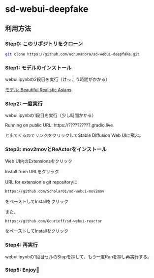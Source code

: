# sd-webui-deepfake
 
## 利用方法

### Step0: このリポジトリをクローン

```bash
git clone https://github.com/uchunanora/sd-webui-deepfake.git
```

### Step1: モデルのインストール
webui.ipynbの2段目を実行（けっこう時間がかかる）

[モデル: Beautiful Realistic Asians](https://civitai.com/models/25494?modelVersionId=177164)

### Step2: 一度実行

webui.ipynbの1段目を実行（少し時間かかる）

Running on public URL: https://??????????.gradio.live

と出てくるのでリンクをクリックしてStable Diffusion Web UIに飛ぶ。

### Step3: mov2movとReActorをインストール

Web UI内のExtensionsをクリック

Install from URLをクリック

URL for extension's git repositoryに

```bash
https://github.com/Scholar01/sd-webui-mov2mov
```

をペーストしてInstallをクリック

また、

```bash
https://github.com/Gourieff/sd-webui-reactor
```

をペーストしてInstallをクリック

### Step4: 再実行
webui.ipynbの1段目セルのStopを押して、もう一度Runを押し再実行する。

### Step5: Enjoy🎉
